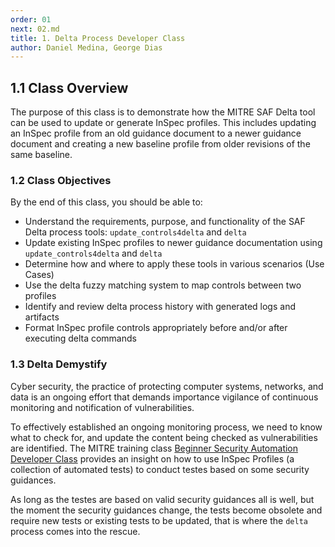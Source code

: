 ```yaml
---
order: 01
next: 02.md
title: 1. Delta Process Developer Class
author: Daniel Medina, George Dias
---
```


## 1.1 Class Overview

The purpose of this class is to demonstrate how the MITRE SAF Delta tool can be used to update or generate InSpec profiles. This includes updating an InSpec profile from an old guidance document to a newer guidance document and creating a new baseline profile from older revisions of the same baseline.

### 1.2 Class Objectives

By the end of this class, you should be able to:

- Understand the requirements, purpose, and functionality of the SAF Delta process tools: `update_controls4delta` and `delta`
- Update existing InSpec profiles to newer guidance documentation using `update_controls4delta` and `delta`
- Determine how and where to apply these tools in various scenarios (Use Cases)
- Use the delta fuzzy matching system to map controls between two profiles
- Identify and review delta process history with generated logs and artifacts
- Format InSpec profile controls appropriately before and/or after executing delta commands

### 1.3 Delta Demystify
Cyber security, the practice of protecting computer systems, networks, and data is an ongoing effort
that demands importance vigilance of continuous monitoring and notification of vulnerabilities.

To effectively established an ongoing monitoring process, we need to know what to check for, and
update the content being checked as vulnerabilities are identified. The MITRE training class [Beginner Security Automation Developer Class](https://deploy-preview-256--mitre-saf-training.netlify.app/courses/beginner/) provides an insight on how to use InSpec Profiles (a collection of automated tests) to conduct testes based on some security guidances.

As long as the testes are based on valid security guidances all is well, but the moment the security guidances change, the tests become obsolete and require new tests or existing tests to be updated, that is where the `delta` process comes into the rescue.
